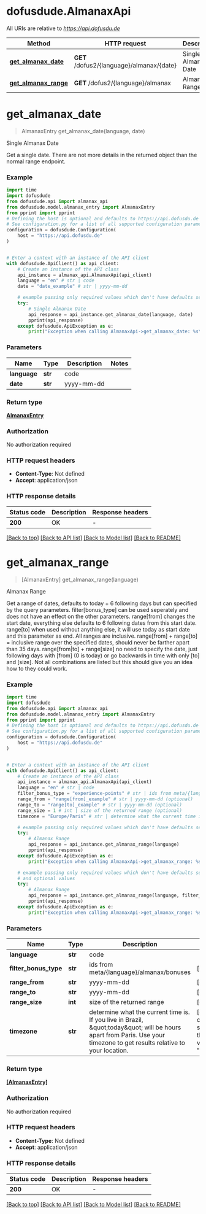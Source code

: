 # dofusdude.AlmanaxApi

All URIs are relative to *https://api.dofusdu.de*

Method | HTTP request | Description
------------- | ------------- | -------------
[**get_almanax_date**](AlmanaxApi.md#get_almanax_date) | **GET** /dofus2/{language}/almanax/{date} | Single Almanax Date
[**get_almanax_range**](AlmanaxApi.md#get_almanax_range) | **GET** /dofus2/{language}/almanax | Almanax Range


# **get_almanax_date**
> AlmanaxEntry get_almanax_date(language, date)

Single Almanax Date

Get a single date. There are not more details in the returned object than the normal range endpoint.

### Example


```python
import time
import dofusdude
from dofusdude.api import almanax_api
from dofusdude.model.almanax_entry import AlmanaxEntry
from pprint import pprint
# Defining the host is optional and defaults to https://api.dofusdu.de
# See configuration.py for a list of all supported configuration parameters.
configuration = dofusdude.Configuration(
    host = "https://api.dofusdu.de"
)


# Enter a context with an instance of the API client
with dofusdude.ApiClient() as api_client:
    # Create an instance of the API class
    api_instance = almanax_api.AlmanaxApi(api_client)
    language = "en" # str | code
    date = "date_example" # str | yyyy-mm-dd

    # example passing only required values which don't have defaults set
    try:
        # Single Almanax Date
        api_response = api_instance.get_almanax_date(language, date)
        pprint(api_response)
    except dofusdude.ApiException as e:
        print("Exception when calling AlmanaxApi->get_almanax_date: %s\n" % e)
```


### Parameters

Name | Type | Description  | Notes
------------- | ------------- | ------------- | -------------
 **language** | **str**| code |
 **date** | **str**| yyyy-mm-dd |

### Return type

[**AlmanaxEntry**](AlmanaxEntry.md)

### Authorization

No authorization required

### HTTP request headers

 - **Content-Type**: Not defined
 - **Accept**: application/json


### HTTP response details

| Status code | Description | Response headers |
|-------------|-------------|------------------|
**200** | OK |  -  |

[[Back to top]](#) [[Back to API list]](../README.md#documentation-for-api-endpoints) [[Back to Model list]](../README.md#documentation-for-models) [[Back to README]](../README.md)

# **get_almanax_range**
> [AlmanaxEntry] get_almanax_range(language)

Almanax Range

Get a range of dates, defaults to today + 6 following days but can specified by the query parameters.   filter[bonus_type] can be used seperately and does not have an effect on the other parameters.  range[from] changes the start date, everything else defaults to 6 following dates from this start date.  range[to] when used without anything else, it will use today as start date and this parameter as end. All ranges are inclusive.  range[from] + range[to] = inclusive range over the specified dates, should never be farther apart than 35 days.  range[from|to] + range[size] no need to specify the date, just following days with [from] (0 is today) or go backwards in time with only [to] and [size].  Not all combinations are listed but this should give you an idea how to they could work.

### Example


```python
import time
import dofusdude
from dofusdude.api import almanax_api
from dofusdude.model.almanax_entry import AlmanaxEntry
from pprint import pprint
# Defining the host is optional and defaults to https://api.dofusdu.de
# See configuration.py for a list of all supported configuration parameters.
configuration = dofusdude.Configuration(
    host = "https://api.dofusdu.de"
)


# Enter a context with an instance of the API client
with dofusdude.ApiClient() as api_client:
    # Create an instance of the API class
    api_instance = almanax_api.AlmanaxApi(api_client)
    language = "en" # str | code
    filter_bonus_type = "experience-points" # str | ids from meta/{language}/almanax/bonuses (optional)
    range_from = "range[from]_example" # str | yyyy-mm-dd (optional)
    range_to = "range[to]_example" # str | yyyy-mm-dd (optional)
    range_size = 1 # int | size of the returned range (optional)
    timezone = "Europe/Paris" # str | determine what the current time is. If you live in Brazil, \"today\" will be hours apart from Paris. Use your timezone to get results relative to your location. (optional) if omitted the server will use the default value of "Europe/Paris"

    # example passing only required values which don't have defaults set
    try:
        # Almanax Range
        api_response = api_instance.get_almanax_range(language)
        pprint(api_response)
    except dofusdude.ApiException as e:
        print("Exception when calling AlmanaxApi->get_almanax_range: %s\n" % e)

    # example passing only required values which don't have defaults set
    # and optional values
    try:
        # Almanax Range
        api_response = api_instance.get_almanax_range(language, filter_bonus_type=filter_bonus_type, range_from=range_from, range_to=range_to, range_size=range_size, timezone=timezone)
        pprint(api_response)
    except dofusdude.ApiException as e:
        print("Exception when calling AlmanaxApi->get_almanax_range: %s\n" % e)
```


### Parameters

Name | Type | Description  | Notes
------------- | ------------- | ------------- | -------------
 **language** | **str**| code |
 **filter_bonus_type** | **str**| ids from meta/{language}/almanax/bonuses | [optional]
 **range_from** | **str**| yyyy-mm-dd | [optional]
 **range_to** | **str**| yyyy-mm-dd | [optional]
 **range_size** | **int**| size of the returned range | [optional]
 **timezone** | **str**| determine what the current time is. If you live in Brazil, \&quot;today\&quot; will be hours apart from Paris. Use your timezone to get results relative to your location. | [optional] if omitted the server will use the default value of "Europe/Paris"

### Return type

[**[AlmanaxEntry]**](AlmanaxEntry.md)

### Authorization

No authorization required

### HTTP request headers

 - **Content-Type**: Not defined
 - **Accept**: application/json


### HTTP response details

| Status code | Description | Response headers |
|-------------|-------------|------------------|
**200** | OK |  -  |

[[Back to top]](#) [[Back to API list]](../README.md#documentation-for-api-endpoints) [[Back to Model list]](../README.md#documentation-for-models) [[Back to README]](../README.md)

